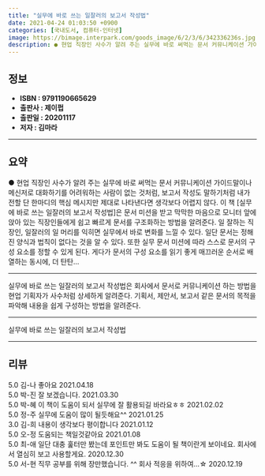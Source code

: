 ```yaml
---
title: "실무에 바로 쓰는 일잘러의 보고서 작성법"
date: 2021-04-24 01:03:50 +0900
categories: [국내도서, 컴퓨터-인터넷]
image: https://bimage.interpark.com/goods_image/6/2/3/6/342336236s.jpg
description: ● 현업 직장인 사수가 알려 주는 실무에 바로 써먹는 문서 커뮤니케이션 가이드말이나 메신저로 대화하기를 어려워하는 사람이 없는 것처럼, 보고서 작성도 말하기처럼 내가 전할 단 한마디의 핵심 메시지만 제대로 나타낸다면 생각보다 어렵지 않다. 이 책 [실무에 바로 쓰는 일잘러의 보고서 작
---
```


## **정보**

- **ISBN : 9791190665629**
- **출판사 : 제이펍**
- **출판일 : 20201117**
- **저자 : 김마라**

------



## **요약**

●  현업 직장인 사수가 알려 주는 실무에 바로 써먹는 문서 커뮤니케이션 가이드말이나 메신저로 대화하기를 어려워하는 사람이 없는 것처럼, 보고서 작성도 말하기처럼 내가 전할 단 한마디의 핵심 메시지만 제대로 나타낸다면 생각보다 어렵지 않다. 이 책 [실무에 바로 쓰는 일잘러의 보고서 작성법]은 문서 미션을 받고 막막한 마음으로 모니터 앞에 앉아 있는 직장인들에게 쉽고 빠르게 문서를 구조화하는 방법을 알려준다. 일 잘하는 직장인, 일잘러의 일 머리를 익히면 실무에서 바로 변화를 느낄 수 있다. 일단 문서는 정해진 양식과 법칙이 없다는 것을 알 수 있다. 또한 실무 문서 미션에 따라 스스로 문서의 구성 요소를 정할 수 있게 된다. 게다가 문서의 구성 요소를 읽기 좋게 매끄러운 순서로 배열하는 동시에, 더 탄탄...

------

실무에 바로 쓰는 일잘러의 보고서 작성법은 회사에서 문서로 커뮤니케이션 하는 방법을 현업 기획자가 사수처럼 상세하게 알려준다. 기획서, 제안서, 보고서 같은 문서의 목적을 파악해 내용을 쉽게 구성하는 방법을 알려준다.

------


실무에 바로 쓰는 일잘러의 보고서 작성법 

------


## **리뷰** 

5.0 김-나 좋아요 2021.04.18 <br/>5.0 박-진 잘 보겠습니다. 2021.03.30 <br/>5.0 박-혜 이 책이 도움이 되서 실무에 잘 활용되길 바라요ㅎㅎ 2021.02.02 <br/>5.0 정-주 실무에 도움이 많이 될듯해요^^ 2021.01.25 <br/>3.0 김-희 내용이 생각보다 평이합니다 2021.01.12 <br/>5.0 오-정 도움되는 책일것같아요 2021.01.08 <br/>5.0 최-애 일단 대충 훑터만 봤는데 포인트만 봐도 도움이 될 책이란게 보이네요. 회사에서 열심히 보고 사용할게요. 2020.12.30 <br/>5.0 서-현 직무 공부를 위해 장만했습니다. ^^ 회사 적응을 위하여...☆ 2020.12.19 <br/>
